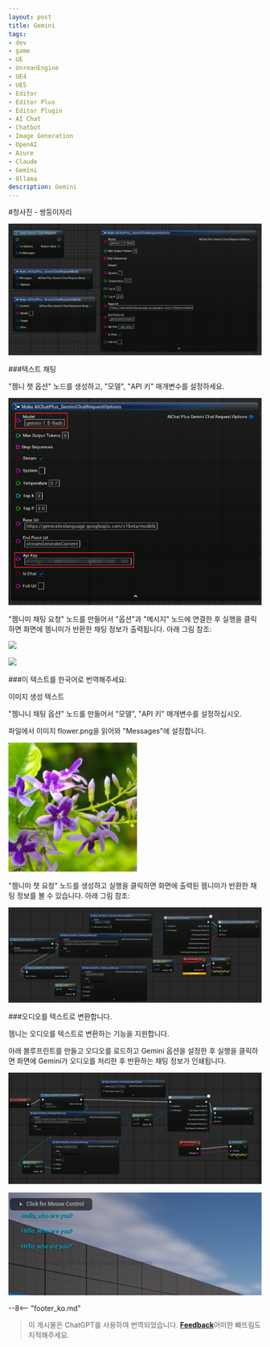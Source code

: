 ```yaml
---
layout: post
title: Gemini
tags:
- dev
- game
- UE
- UnreanEngine
- UE4
- UE5
- Editor
- Editor Plus
- Editor Plugin
- AI Chat
- Chatbot
- Image Generation
- OpenAI
- Azure
- Claude
- Gemini
- Ollama
description: Gemini
---
```


<meta property="og:title" content="UE 插件 AIChatPlus 使用说明 - 蓝图篇 - Gemini" />

#청사진 - 쌍둥이자리

![](assets/img/2024-ue-aichatplus/usage/blueprint/gemini_all.png)

###텍스트 채팅

"젬니 챗 옵션" 노드를 생성하고, "모델", "API 키" 매개변수를 설정하세요.

![](assets/img/2024-ue-aichatplus/usage/blueprint/gemini_chat_1.png)

"젬니미 채팅 요청" 노드를 만들어서 "옵션"과 "메시지" 노드에 연결한 후 실행을 클릭하면 화면에 젬니미가 반환한 채팅 정보가 출력됩니다. 아래 그림 참조:

![](assets/img/2024-ue-aichatplus/guide_gemini_blueprint_chat_1.png)

![](assets/img/2024-ue-aichatplus/guide_gemini_blueprint_chat_2.png)

###이 텍스트를 한국어로 번역해주세요:

이미지 생성 텍스트

"젬니니 채팅 옵션" 노드를 만들어서 "모델", "API 키" 매개변수를 설정하십시오.

파일에서 이미지 flower.png을 읽어와 "Messages"에 설정합니다.

![flower.png](assets/img/2024-ue-aichatplus/usage/blueprint/gemini_vision_1.png)

"젬니미 챗 요청" 노드를 생성하고 실행을 클릭하면 화면에 출력된 젬니미가 반환한 채팅 정보를 볼 수 있습니다. 아래 그림 참조:

![](assets/img/2024-ue-aichatplus/usage/blueprint/gemini_vision_2.png)

###오디오를 텍스트로 변환합니다.

젬니는 오디오를 텍스트로 변환하는 기능을 지원합니다.

아래 블루프린트를 만들고 오디오를 로드하고 Gemini 옵션을 설정한 후 실행을 클릭하면 화면에 Gemini가 오디오를 처리한 후 반환하는 채팅 정보가 인쇄됩니다.

![guide bludprint](assets/img/2024-ue-aichatplus/guide_gemini_blueprint_sound_1.png)

![guide bludprint](assets/img/2024-ue-aichatplus/guide_gemini_blueprint_sound_2.png)

--8<-- "footer_ko.md"


> 이 게시물은 ChatGPT를 사용하여 번역되었습니다. [**Feedback**](https://github.com/disenone/wiki_blog/issues/new)어떠한 빠뜨림도 지적해주세요. 
